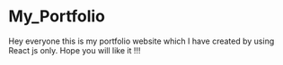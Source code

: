 # My_Portfolio
Hey everyone this is my portfolio website which I have created by using React js only. Hope you will like it !!!

